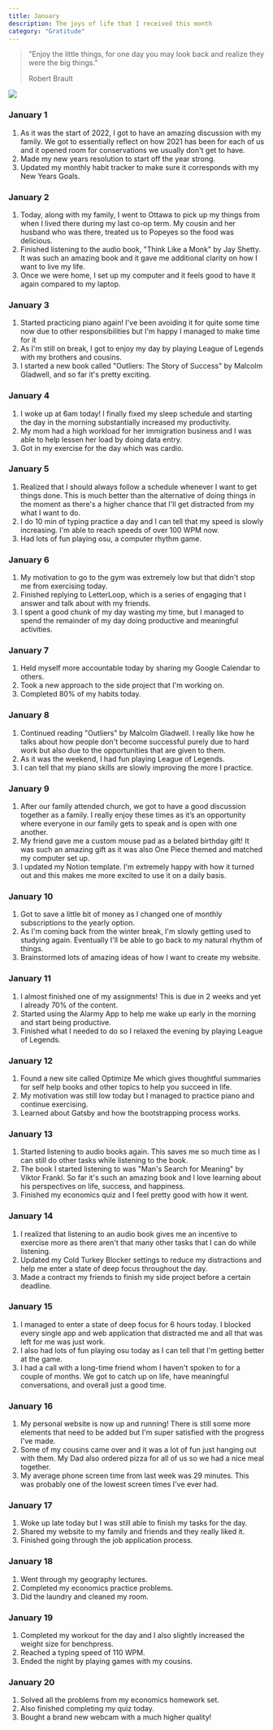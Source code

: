 ```yaml
---
title: January
description: The joys of life that I received this month
category: "Gratitude"
---
```


> "Enjoy the little things, for one day you may look back and realize they were the big things."
>
>  Robert Brault

![](./winter.jpg)

### January 1

1. As it was the start of 2022, I got to have an amazing discussion with my family. We got to essentially reflect on how 2021 has been for each of us and it opened room for conservations we usually don't get to have.
2. Made my new years resolution to start off the year strong.
3. Updated my monthly habit tracker to make sure it corresponds with my New Years Goals.

### January 2

1. Today, along with my family, I went to Ottawa to pick up my things from when I lived there during my last co-op term. My cousin and her husband who was there, treated us to Popeyes so the food was delicious.
2. Finished listening to the audio book, "Think Like a Monk" by Jay Shetty. It was such an amazing book and it gave me additional clarity on how I want to live my life. 
3. Once we were home, I set up my computer and it feels good to have it again compared to my laptop.

### January 3

1. Started practicing piano again! I've been avoiding it for quite some time now due to other responsibilities but I'm happy I managed to make time for it
2. As I'm still on break, I got to enjoy my day by playing League of Legends with my brothers and cousins. 
3. I started a new book called "Outliers: The Story of Success" by Malcolm Gladwell, and so far it's pretty exciting. 

### January 4

1. I woke up at 6am today! I finally fixed my sleep schedule and starting the day in the morning substantially increased my productivity.
2. My mom had a high workload for her immigration business and I was able to help lessen her load by doing data entry. 
3. Got in my exercise for the day which was cardio.

### January 5

1. Realized that I should always follow a schedule whenever I want to get things done. This is much better than the alternative of doing things in the moment as there's a higher chance that I'll get distracted from my what I want to do. 
2. I do 10 min of typing practice a day and I can tell that my speed is slowly increasing. I'm able to reach speeds of over 100 WPM now. 
3. Had lots of fun playing osu, a computer rhythm game. 

### January 6

1. My motivation to go to the gym was extremely low but that didn't stop me from exercising today. 
2. Finished replying to LetterLoop, which is a series of engaging that I answer and talk about with my friends. 
3. I spent a good chunk of my day wasting my time, but I managed to spend the remainder of my day doing productive and meaningful activities.

### January 7

1. Held myself more accountable today by sharing my Google Calendar to others.
2. Took a new approach to the side project that I'm working on.
3. Completed 80% of my habits today. 

### January 8

1. Continued reading "Outliers" by Malcolm Gladwell. I really like how he talks about how people don't become successful purely due to hard work but also due to the opportunities that are given to them. 
2. As it was the weekend, I had fun playing League of Legends.
3. I can tell that my piano skills are slowly improving the more I practice. 

### January 9

1. After our family attended church, we got to have a good discussion together as a family. I really enjoy these times as it’s an opportunity where everyone in our family gets to speak and is open with one another.
2. My friend gave me a custom mouse pad as a belated birthday gift! It was such an amazing gift as it was also One Piece themed and matched my computer set up.
3. I updated my Notion template. I'm extremely happy with how it turned out and this makes me more excited to use it on a daily basis. 

### January 10

1. Got to save a little bit of money as I changed one of monthly subscriptions to the yearly option. 
2. As I'm coming back from the winter break, I'm slowly getting used to studying again. Eventually I'll be able to go back to my natural rhythm of things.
3. Brainstormed lots of amazing ideas of how I want to create my website.

### January 11

1. I almost finished one of my assignments! This is due in 2 weeks and yet I already 70% of the content.
2. Started using the Alarmy App to help me wake up early in the morning and start being productive.
3. Finished what I needed to do so I relaxed the evening by playing League of Legends. 

### January 12

1. Found a new site called Optimize Me which gives thoughtful summaries for self help books and other topics to help you succeed in life. 
2. My motivation was still low today but I managed to practice piano and continue exercising. 
3. Learned about Gatsby and how the bootstrapping process works. 

### January 13

1. Started listening to audio books again. This saves me so much time as I can still do other tasks while listening to the book. 
2. The book I started listening to was "Man's Search for Meaning" by Viktor Frankl. So far it's such an amazing book and I love learning about his perspectives on life, success, and happiness. 
2. Finished my economics quiz and I feel pretty good with how it went.  

### January 14

1. I realized that listening to an audio book gives me an incentive to exercise more as there aren't that many other tasks that I can do while listening.
2. Updated my Cold Turkey Blocker settings to reduce my distractions and help me enter a state of deep focus throughout the day. 
3. Made a contract my friends to finish my side project before a certain deadline. 

### January 15

1. I managed to enter a state of deep focus for 6 hours today. I blocked every single app and web application that distracted me and all that was left for me was just work. 
2. I also had lots of fun playing osu today as I can tell that I'm getting better at the game. 
3. I had a call with a long-time friend whom I haven't spoken to for a couple of months. We got to catch up on life, have meaningful conversations, and overall just a good time. 

### January 16

1. My personal website is now up and running! There is still some more elements that need to be added but I'm super satisfied with the progress I've made.
2. Some of my cousins came over and it was a lot of fun just hanging out with them. My Dad also ordered pizza for all of us so we had a nice meal together. 
3. My average phone screen time from last week was 29 minutes. This was probably one of the lowest screen times I've ever had. 

### January 17

1. Woke up late today but I was still able to finish my tasks for the day.
2. Shared my website to my family and friends and they really liked it.
3. Finished going through the job application process.

### January 18

1. Went through my geography lectures.
2. Completed my economics practice problems.
3. Did the laundry and cleaned my room.

### January 19
1. Completed my workout for the day and I also slightly increased the weight size for benchpress.
2. Reached a typing speed of 110 WPM.
3. Ended the night by playing games with my cousins.


### January 20
1. Solved all the problems from my economics homework set.
2. Also finished completing my quiz today.
3. Bought a brand new webcam with a much higher quality! 
